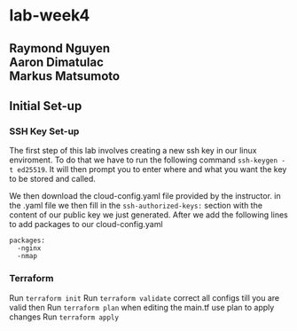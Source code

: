 # lab-week4
Raymond Nguyen<br />
Aaron Dimatulac<br />
Markus Matsumoto<br />
---

## Initial Set-up

### SSH Key Set-up
The first step of this lab involves creating a new ssh key in our linux enviroment. To do that we have to run the following command `ssh-keygen -t ed25519`. It will then prompt you to enter where and what you want the key to be stored and called.

We then download the cloud-config.yaml file provided by the instructor. 
in the .yaml file we then fill in the `ssh-authorized-keys:` section with the content of our public key we just generated. After we add the following lines to add packages to our cloud-config.yaml
```
packages:
  -nginx
  -nmap
```

### Terraform
Run `terraform init`
Run `terraform validate` correct all configs till you are valid then
Run `terraform plan` when editing the main.tf use plan to apply changes
Run `terraform apply`
